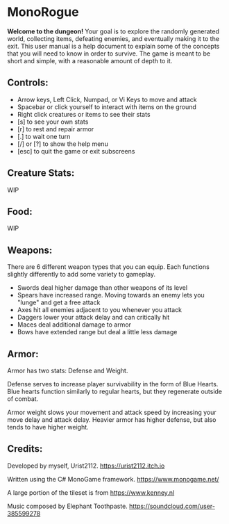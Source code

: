 # MonoRogue

**Welcome to the dungeon!** Your goal is to explore the randomly generated world, collecting items, defeating enemies, and eventually making it to the exit. This user manual is a help document to explain some of the concepts that you will need to know in order to survive. The game is meant to be short and simple, with a reasonable amount of depth to it.

## Controls:
 - Arrow keys, Left Click, Numpad, or Vi Keys to move and attack
 - Spacebar or click yourself to interact with items on the ground
 - Right click creatures or items to see their stats
 - [s] to see your own stats
 - [r] to rest and repair armor
 - [.] to wait one turn
 - [/] or [?] to show the help menu
 - [esc] to quit the game or exit subscreens

## Creature Stats:
WIP

## Food:
WIP

## Weapons:
There are 6 different weapon types that you can equip. Each functions slightly differently to add some variety to gameplay.
* Swords deal higher damage than other weapons of its level
* Spears have increased range. Moving towards an enemy lets you "lunge" and get a free attack
* Axes hit all enemies adjacent to you whenever you attack
* Daggers lower your attack delay and can critically hit
* Maces deal additional damage to armor
* Bows have extended range but deal a little less damage

## Armor:
Armor has two stats: Defense and Weight. 

Defense serves to increase player survivability in the form of Blue Hearts. Blue hearts function similarly to regular hearts, but they regenerate outside of combat. 

Armor weight slows your movement and attack speed by increasing your move delay and attack delay. Heavier armor has higher defense, but also tends to have higher weight.

## Credits:
Developed by myself, Urist2112. https://urist2112.itch.io

Written using the C# MonoGame framework. https://www.monogame.net/

A large portion of the tileset is from https://www.kenney.nl

Music composed by Elephant Toothpaste. https://soundcloud.com/user-385599278

